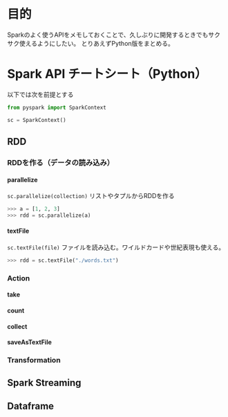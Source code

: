 <!-- Spark API -->

# 目的
Sparkのよく使うAPIをメモしておくことで、久しぶりに開発するときでもサクサク使えるようにしたい。
とりあえずPython版をまとめる。

# Spark API チートシート（Python）

以下では次を前提とする

```py
from pyspark import SparkContext

sc = SparkContext()
```

## RDD

### RDDを作る（データの読み込み）

#### parallelize

```sc.parallelize(collection)``` リストやタプルからRDDを作る

```py
>>> a = [1, 2, 3]
>>> rdd = sc.parallelize(a)
```

#### textFile

```sc.textFile(file)``` ファイルを読み込む。ワイルドカードや世紀表現も使える。

```py
>>> rdd = sc.textFile("./words.txt")
```

### Action

#### take 
#### count
#### collect
#### saveAsTextFile

### Transformation

## Spark Streaming
## Dataframe
